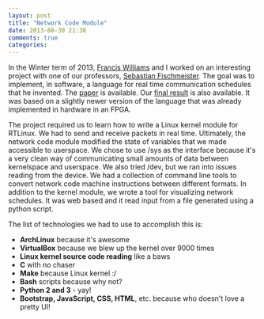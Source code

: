 ```yaml
---
layout: post
title: "Network Code Module"
date: 2013-08-30 21:38
comments: true
categories: 
---
```


In the Winter term of 2013, [Francis Williams](http://fwilliams.org) and I worked on an interesting project with one of our professors, [Sebastian Fischmeister](https://uwaterloo.ca/embedded-software-group/people-profiles/sebastian-fischmeister). The goal was to implement, in software, a language for real time communication schedules that he invented. The [paper](https://uwaterloo.ca/embedded-software-group/sites/ca.embedded-software-group/files/uploads/files/NC-TC_0.pdf) is available. Our [final result](https://bitbucket.org/fwilliams/ncm) is also available. It was based on a slightly newer version of the language that was already implemented in hardware in an FPGA.

The project required us to learn how to write a Linux kernel module for RTLinux. We had to send and receive packets in real time. Ultimately, the network code module modified the state of variables that we made accessible to userspace. We chose to use /sys as the interface because it's a very clean way of communicating small amounts of data between kernelspace and userspace. We also tried /dev, but we ran into issues reading from the device. We had a collection of command line tools to convert network code machine instructions between different formats. In addition to the kernel module, we wrote a tool for visualizing network schedules. It was web based and it read input from a file generated using a python script.

The list of technologies we had to use to accomplish this is:

* **ArchLinux** because it's awesome
* **VirtualBox** because we blew up the kernel over 9000 times
* **Linux kernel source code reading** like a baws
* **C** with no chaser
* **Make** because Linux kernel :/
* **Bash** scripts because why not?
* **Python 2 and 3** - yay!
* **Bootstrap, JavaScript, CSS, HTML**, etc. because who doesn't love a pretty UI!
